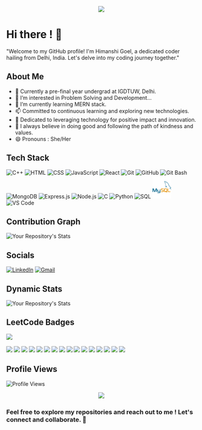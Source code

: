 <p align="center">
<img src="https://github.com/Anmol-Baranwal/Cool-GIFs-For-GitHub/assets/74038190/54fb7eef-b1e8-41dc-be97-57e4180b3b24" width="600" >
</p>

# Hi there ! 👋

"Welcome to my GitHub profile! I'm Himanshi Goel, a dedicated coder hailing from Delhi, India. Let's delve into my coding journey together."

## About Me
- 💼 Currently a pre-final year undergrad at IGDTUW, Delhi.
-  👀 I’m interested in Problem Solving and Development...
- 🌱 I’m currently learning MERN stack.
- 📫 Committed to continuous learning and exploring new technologies.
- 🚀 Dedicated to leveraging technology for positive impact and innovation.
- 🌟 I always believe in doing good and following the path of kindness and values.
- 😄 Pronouns : She/Her

## Tech Stack
![C++](https://img.icons8.com/color/48/000000/c-plus-plus-logo.png) 
 ![HTML](https://img.icons8.com/color/48/000000/html-5--v1.png) 
 ![CSS](https://img.icons8.com/color/48/000000/css3.png)
 ![JavaScript](https://img.icons8.com/color/48/000000/javascript--v1.png) 
 ![React](https://img.icons8.com/color/48/000000/react-native.png) 
 ![Git](https://img.icons8.com/color/48/000000/git.png) 
 ![GitHub](https://img.icons8.com/fluent/48/000000/github.png) 
 ![Git Bash](https://img.icons8.com/windows/32/000000/git.png)
 ![MongoDB](https://img.icons8.com/color/48/000000/mongodb.png)
 ![Express.js](https://img.icons8.com/color/48/000000/express.png)
 ![Node.js](https://img.icons8.com/color/48/000000/nodejs.png) 
![C](https://img.icons8.com/color/48/000000/c-programming.png) 
![Python](https://img.icons8.com/color/48/000000/python.png) 
![SQL](https://img.icons8.com/ios-filled/50/000000/sql.png) 
<img src="https://github.com/devicons/devicon/blob/master/icons/mysql/mysql-original-wordmark.svg" title="MySQL"  alt="MySQL" width="50" height="60"/>&nbsp;
![VS Code](https://img.icons8.com/color/48/000000/visual-studio-code-2019.png)

## Contribution Graph
![Your Repository's Stats](https://github-readme-streak-stats.herokuapp.com/?user=HimanshiGoel10&theme=radical&fire=DD2727&ring=true&currStreakNum=true&sideNums=true&hide_border=true&dates=true)

## Socials
[![LinkedIn](https://img.shields.io/badge/-LinkedIn-blue?style=flat-square&logo=linkedin&logoColor=white)](https://www.linkedin.com/in/himanshiigoel)
[![Gmail](https://img.shields.io/badge/-Gmail-red?style=flat-square&logo=gmail&logoColor=white)](mailto:himanshigoel248@gmail.com)

## Dynamic Stats

  ![Your Repository's Stats](https://github-profile-summary-cards.vercel.app/api/cards/profile-details?username=HimanshiGoel10&theme=radical&hide_rank=true&hide_title=true&hide_border=true&line_height=25&text_color=FF69B4&bg_color=30,e96443,904e95)

## LeetCode Badges

<img src="https://assets.leetcode.com/static_assets/others/Knight.gif" width="40px"></img>

<img src="https://assets.leetcode.com/static_assets/marketing/2024-50.gif" width="40px"></img>
<img src="https://assets.leetcode.com/static_assets/marketing/2024-100.gif" width="40px"></img>
<img src="https://assets.leetcode.com/static_assets/marketing/2023.gif" width="40px"></img>
<img src="https://assets.leetcode.com/static_assets/marketing/2023-50.gif" width="40px"></img>
<img src="https://assets.leetcode.com/static_assets/marketing/2023-100.gif" width="40px"></img>
<img src="https://leetcode.com/static/images/badges/2024/gif/2024-01.gif" width="40px"></img>
<img src="https://leetcode.com/static/images/badges/2024/gif/2024-02.gif" width="40px"></img>
<img src="https://leetcode.com/static/images/badges/2024/gif/2024-03.gif" width="40px"></img>
<img src="https://leetcode.com/static/images/badges/2023/gif/2023-03.gif" width="40px"></img>
<img src="https://leetcode.com/static/images/badges/2023/gif/2023-04.gif" width="40px"></img>
<img src="https://leetcode.com/static/images/badges/2023/gif/2023-04.gif" width="40px"></img>
<img src="https://leetcode.com/static/images/badges/2023/gif/2023-05.gif" width="40px"></img>
<img src="https://leetcode.com/static/images/badges/2023/gif/2023-06.gif" width="40px"></img>
<img src="https://leetcode.com/static/images/badges/2023/gif/2023-09.gif" width="40px"></img>
<img src="https://leetcode.com/static/images/badges/2023/gif/2023-08.gif" width="40px"></img>
<img src="https://assets.leetcode.com/static_assets/others/LeetCode_75.gif" width="40px"></img>


## Profile Views
![Profile Views](https://komarev.com/ghpvc/?username=HimanshiGoel10)


<p align="center">
<img src="https://github.com/Anmol-Baranwal/Cool-GIFs-For-GitHub/assets/74038190/85cb9521-97c0-4a65-9358-7db8099fac7f" width="200" class="center">
</p>

### Feel free to explore my repositories and reach out to me ! Let's connect and collaborate. 🚀

<!---
HimanshiGoel10/HimanshiGoel10 is a ✨ special ✨ repository because its `README.md` (this file) appears on your GitHub profile.
You can click the Preview link to take a look at your changes.
--->
